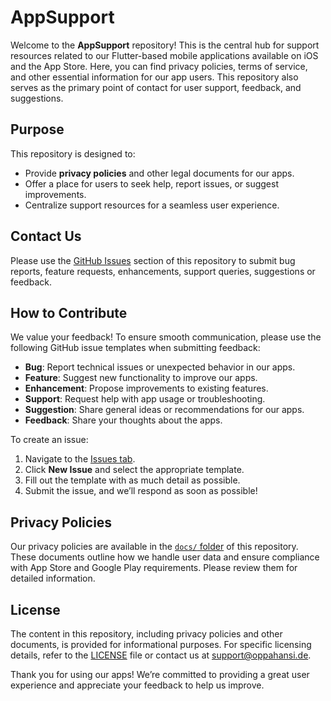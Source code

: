 # AppSupport

Welcome to the **AppSupport** repository! This is the central hub for support resources related to our Flutter-based mobile applications available on iOS and the App Store. Here, you can find privacy policies, terms of service, and other essential information for our app users. This repository also serves as the primary point of contact for user support, feedback, and suggestions.

## Purpose
This repository is designed to:
- Provide **privacy policies** and other legal documents for our apps.
- Offer a place for users to seek help, report issues, or suggest improvements.
- Centralize support resources for a seamless user experience.

## Contact Us
Please use the [GitHub Issues](#how-to-contribute) section of this repository to submit bug reports, feature requests, enhancements, support queries, suggestions or feedback.

## How to Contribute
We value your feedback! To ensure smooth communication, please use the following GitHub issue templates when submitting feedback:
- **Bug**: Report technical issues or unexpected behavior in our apps.
- **Feature**: Suggest new functionality to improve our apps.
- **Enhancement**: Propose improvements to existing features.
- **Support**: Request help with app usage or troubleshooting.
- **Suggestion**: Share general ideas or recommendations for our apps.
- **Feedback**: Share your thoughts about the apps.

To create an issue:
1. Navigate to the [Issues tab](https://github.com/your-username/appsupport/issues).
2. Click **New Issue** and select the appropriate template.
3. Fill out the template with as much detail as possible.
4. Submit the issue, and we’ll respond as soon as possible!

## Privacy Policies
Our privacy policies are available in the [`docs/` folder](docs/) of this repository. These documents outline how we handle user data and ensure compliance with App Store and Google Play requirements. Please review them for detailed information.

## License
The content in this repository, including privacy policies and other documents, is provided for informational purposes. For specific licensing details, refer to the [LICENSE](LICENSE) file or contact us at [support@oppahansi.de](mailto:support@oppahansi.de).

Thank you for using our apps! We’re committed to providing a great user experience and appreciate your feedback to help us improve.
